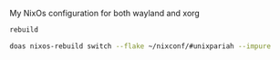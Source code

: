 My NixOs configuration for both wayland and xorg

```bash
rebuild
```

```bash
doas nixos-rebuild switch --flake ~/nixconf/#unixpariah --impure
```
